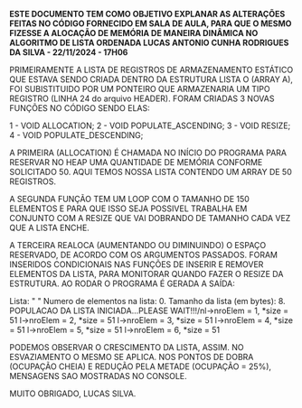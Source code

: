 **ESTE DOCUMENTO TEM COMO OBJETIVO EXPLANAR AS ALTERAÇÕES FEITAS NO CÓDIGO
FORNECIDO EM SALA DE AULA, PARA QUE O MESMO FIZESSE A ALOCAÇÃO DE MEMÓRIA
DE MANEIRA DINÂMICA NO ALGORITMO DE LISTA ORDENADA
LUCAS ANTONIO CUNHA RODRIGUES DA SILVA - 22/11/2024 - 17H06**

PRIMEIRAMENTE A LISTA DE REGISTROS DE ARMAZENAMENTO ESTÁTICO QUE ESTAVA
SENDO CRIADA DENTRO DA ESTRUTURA LISTA O (ARRAY A), FOI SUBISTITUIDO POR UM 
PONTEIRO QUE ARMAZENARIA UM TIPO REGISTRO (LINHA 24 do arquivo HEADER).
FORAM CRIADAS 3 NOVAS FUNÇÕES NO CÓDIGO SENDO ELAS:

1 - VOID ALLOCATION;
2 - VOID POPULATE_ASCENDING;
3 - VOID RESIZE;
4 - VOID POPULATE_DESCENDING;


A PRIMEIRA (ALLOCATION) É CHAMADA NO INÍCIO DO PROGRAMA PARA RESERVAR NO
HEAP UMA QUANTIDADE DE MEMÓRIA CONFORME SOLICITADO 50. AQUI TEMOS NOSSA 
LISTA CONTENDO UM ARRAY DE 50 REGISTROS.

A SEGUNDA FUNÇÃO TEM UM LOOP COM O TAMANHO DE 150 ELEMENTOS E PARA QUE ISSO
SEJA POSSIVEL TRABALHA EM CONJUNTO COM A RESIZE QUE VAI DOBRANDO DE TAMANHO
CADA VEZ QUE A LISTA ENCHE.

A TERCEIRA REALOCA (AUMENTANDO OU DIMINUINDO) O ESPAÇO RESERVADO, DE ACORDO
COM OS ARGUMENTOS PASSADOS.
FORAM INSERIDOS CONDICIONAIS NAS FUNÇÕES DE INSERIR E REMOVER ELEMENTOS DA
LISTA, PARA MONITORAR QUANDO FAZER O RESIZE DA ESTRUTURA. 
AO RODAR O PROGRAMA É GERADA A SAÍDA:

Lista: " "
Numero de elementos na lista: 0.
Tamanho da lista (em bytes): 8.
POPULACAO DA LISTA INICIADA...PLEASE WAIT!!!/nl->nroElem = 1, *size = 51
l->nroElem = 2, *size = 51
l->nroElem = 3, *size = 51
l->nroElem = 4, *size = 51
l->nroElem = 5, *size = 51
l->nroElem = 6, *size = 51

PODEMOS OBSERVAR O CRESCIMENTO DA LISTA, ASSIM. NO ESVAZIAMENTO O MESMO SE 
APLICA.
NOS PONTOS DE DOBRA (OCUPAÇÃO CHEIA) E REDUÇÃO PELA METADE (OCUPAÇÃO = 25%),
MENSAGENS SAO MOSTRADAS NO CONSOLE.

MUITO OBRIGADO,
LUCAS SILVA.